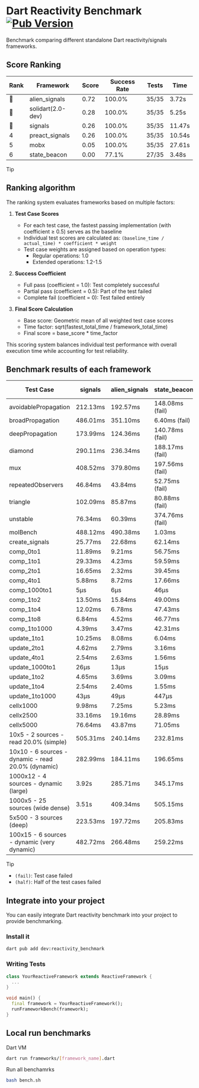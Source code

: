 # Dart Reactivity Benchmark [![Pub Version](https://img.shields.io/pub/v/reactivity_benchmark)](https://pub.dev/packages/reactivity_benchmark)

Benchmark comparing different standalone Dart reactivity/signals frameworks.

## Score Ranking

<!-- ranking start -->
| Rank | Framework | Score | Success Rate | Tests | Time |
|------|-----------|-------|--------------|-------|------|
| 🥇 | alien_signals | 0.72 | 100.0% | 35/35 | 3.72s |
| 🥈 | solidart(2.0-dev) | 0.28 | 100.0% | 35/35 | 5.25s |
| 🥉 | signals | 0.26 | 100.0% | 35/35 | 11.47s |
| 4 | preact_signals | 0.26 | 100.0% | 35/35 | 10.54s |
| 5 | mobx | 0.05 | 100.0% | 35/35 | 27.61s |
| 6 | state_beacon | 0.00 | 77.1% | 27/35 | 3.48s |

<!-- ranking end -->

> [!TIP]
> ## Ranking algorithm
>
> The ranking system evaluates frameworks based on multiple factors:
>
> 1. **Test Case Scores**
>    - For each test case, the fastest passing implementation (with coefficient ≥ 0.5) serves as the baseline
>    - Individual test scores are calculated as: `(baseline_time / actual_time) * coefficient * weight`
>    - Test case weights are assigned based on operation types:
>      - Regular operations: 1.0
>      - Extended operations: 1.2-1.5
>
> 2. **Success Coefficient**
>    - Full pass (coefficient = 1.0): Test completely successful
>    - Partial pass (coefficient = 0.5): Part of the test failed
>    - Complete fail (coefficient = 0): Test failed entirely
>
> 3. **Final Score Calculation**
>    - Base score: Geometric mean of all weighted test case scores
>    - Time factor: sqrt(fastest_total_time / framework_total_time)
>    - Final score = base_score * time_factor
>
> This scoring system balances individual test performance with overall execution time while accounting for test reliability.

## Benchmark results of each framework

<!-- test-case start -->
| Test Case | signals | alien_signals | state_beacon | solidart(2.0-dev) | preact_signals | mobx |
|---|---|---|---|---|---|---|
| avoidablePropagation | 212.13ms | 192.57ms | 148.08ms (fail) | 258.64ms | 202.05ms | 2.36s |
| broadPropagation | 486.01ms | 351.10ms | 6.40ms (fail) | 493.65ms | 462.13ms | 4.42s |
| deepPropagation | 173.99ms | 124.36ms | 140.78ms (fail) | 161.69ms | 179.38ms | 1.54s |
| diamond | 290.11ms | 236.34ms | 188.17ms (fail) | 344.58ms | 281.80ms | 2.41s |
| mux | 408.52ms | 379.80ms | 197.56ms (fail) | 426.45ms | 399.82ms | 1.84s |
| repeatedObservers | 46.84ms | 43.84ms | 52.75ms (fail) | 80.51ms | 40.99ms | 232.95ms |
| triangle | 102.09ms | 85.87ms | 80.88ms (fail) | 113.19ms | 130.12ms | 784.05ms |
| unstable | 76.34ms | 60.39ms | 374.76ms (fail) | 96.60ms | 74.63ms | 343.72ms |
| molBench | 488.12ms | 490.38ms | 1.03ms | 493.65ms | 489.33ms | 583.94ms |
| create_signals | 25.77ms | 22.68ms | 62.14ms | 67.00ms | 4.82ms | 51.98ms |
| comp_0to1 | 11.89ms | 9.21ms | 56.75ms | 26.07ms | 18.51ms | 15.88ms |
| comp_1to1 | 29.33ms | 4.23ms | 59.59ms | 43.66ms | 11.11ms | 40.80ms |
| comp_2to1 | 16.65ms | 2.32ms | 39.45ms | 26.71ms | 11.88ms | 23.99ms |
| comp_4to1 | 5.88ms | 8.72ms | 17.66ms | 18.70ms | 14.10ms | 17.45ms |
| comp_1000to1 | 5μs | 6μs | 46μs | 28μs | 5μs | 21μs |
| comp_1to2 | 13.50ms | 15.84ms | 49.00ms | 33.34ms | 18.37ms | 34.64ms |
| comp_1to4 | 12.02ms | 6.78ms | 47.43ms | 23.60ms | 32.30ms | 20.82ms |
| comp_1to8 | 6.84ms | 4.52ms | 46.77ms | 31.49ms | 7.75ms | 24.04ms |
| comp_1to1000 | 4.39ms | 3.47ms | 42.31ms | 14.22ms | 7.28ms | 15.55ms |
| update_1to1 | 10.25ms | 8.08ms | 6.04ms | 17.54ms | 8.34ms | 28.47ms |
| update_2to1 | 4.62ms | 2.79ms | 3.16ms | 8.05ms | 4.43ms | 14.15ms |
| update_4to1 | 2.54ms | 2.63ms | 1.56ms | 4.11ms | 2.12ms | 7.10ms |
| update_1000to1 | 26μs | 13μs | 15μs | 40μs | 20μs | 69μs |
| update_1to2 | 4.65ms | 3.69ms | 3.09ms | 8.16ms | 4.07ms | 13.97ms |
| update_1to4 | 2.54ms | 2.40ms | 1.55ms | 4.08ms | 2.09ms | 7.03ms |
| update_1to1000 | 43μs | 49μs | 447μs | 149μs | 918μs | 173μs |
| cellx1000 | 9.98ms | 7.25ms | 5.23ms | 12.06ms | 9.99ms | 72.44ms |
| cellx2500 | 33.16ms | 19.16ms | 28.89ms | 35.27ms | 27.74ms | 254.93ms |
| cellx5000 | 76.64ms | 43.87ms | 71.05ms | 90.66ms | 83.96ms | 597.10ms |
| 10x5 - 2 sources - read 20.0% (simple) | 505.31ms | 240.14ms | 232.81ms | 358.30ms | 509.20ms | 2.03s |
| 10x10 - 6 sources - dynamic - read 20.0% (dynamic) | 282.99ms | 184.11ms | 196.65ms | 249.81ms | 292.57ms | 1.53s |
| 1000x12 - 4 sources - dynamic (large) | 3.92s | 285.71ms | 345.17ms | 465.98ms | 3.75s | 1.92s |
| 1000x5 - 25 sources (wide dense) | 3.51s | 409.34ms | 505.15ms | 606.67ms | 2.74s | 3.49s |
| 5x500 - 3 sources (deep) | 223.53ms | 197.72ms | 205.83ms | 256.29ms | 249.00ms | 1.13s |
| 100x15 - 6 sources - dynamic (very dynamic) | 482.72ms | 266.48ms | 259.22ms | 375.53ms | 465.41ms | 1.73s |

<!-- test-case end -->

> [!TIP]
> - `(fail)`: Test case failed
> - `(half)`: Half of the test cases failed

## Integrate into your project

You can easily integrate Dart reactivity benchmark into your project to provide benchmarking.

### Install it

```bash
dart pub add dev:reactivity_benchmark
```

### Writing Tests

```dart
class YourReactiveFramework extends ReactiveFramework {
  ...
}

void main() {
  final framework = YourReactiveFramework();
  runFrameworkBench(framework);
}
```

## Local run benchmarks

Dart VM
```bash
dart run frameworks/[framework_name].dart
```

Run all benchamrks
```bash
bash bench.sh
```
